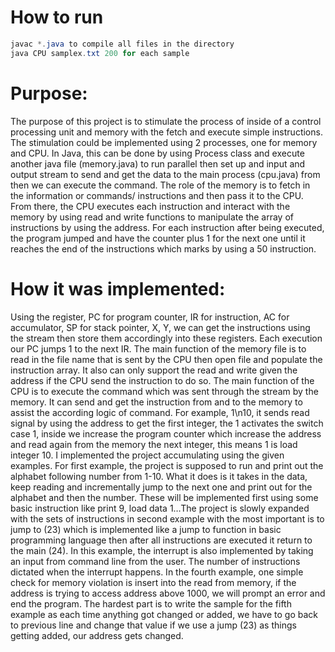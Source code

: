 # How to run
```java
javac *.java to compile all files in the directory
java CPU samplex.txt 200 for each sample
```

# Purpose:
The purpose of this project is to stimulate the process of inside of a control processing unit and memory with the fetch and execute simple instructions.
The stimulation could be implemented using 2 processes, one for memory and CPU.
In Java, this can be done by using Process class and execute another java file (memory.java) to run parallel then set up and input and output stream to send and get the data to the main process (cpu.java) from then we can execute the command.
The role of the memory is to fetch in the information or commands/ instructions and then pass it to the CPU. From there, the CPU executes each instruction and interact with the memory by using read and write functions to manipulate the array of instructions by using the address. For each instruction after being executed, the program jumped and have the counter plus 1 for the next one until it reaches the end of the instructions which marks by using a 50 instruction. 

# How it was implemented:
Using the register, PC for program counter, IR for instruction, AC for accumulator, SP for stack pointer, X, Y, we can get the instructions using the stream then store them accordingly into these registers. Each execution our PC jumps 1 to the next IR.
The main function of the memory file is to read in the file name that is sent by the CPU then open file and populate the instruction array. It also can only support the read and write given the address if the CPU send the instruction to do so.
The main function of the CPU is to execute the command which was sent through the stream by the memory. It can send and get the instruction from and to the memory to assist the according logic of command. For example, 1\n10, it sends read signal by using the address to get the first integer, the 1 activates the switch case 1, inside we increase the program counter which increase the address and read again from the memory the next integer, this means 1 is load integer 10.
I implemented the project accumulating using the given examples. For first example, the project is supposed to run and print out the alphabet following number from 1-10. What it does is it takes in the data, keep reading and incrementally jump to the next one and print out for the alphabet and then the number. These will be implemented first using some basic instruction like print 9, load data 1…The project is slowly expanded with the sets of instructions in second example with the most important is to jump to (23) which is implemented like a jump to function in basic programming language then after all instructions are executed it return to the main (24). In this example, the interrupt is also implemented by taking an input from command line from the user. The number of instructions dictated when the interrupt happens. In the fourth example, one simple check for memory violation is insert into the read from memory, if the address is trying to access address above 1000, we will prompt an error and end the program. The hardest part is to write the sample for the fifth example as each time anything got changed or added, we have to go back to previous line and change that value if we use a jump (23) as things getting added, our address gets changed. 
